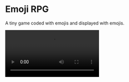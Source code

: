 # Emoji RPG

A tiny game coded with emojis and displayed with emojis.

<video src="[https://user-images.githubusercontent.com/126239/151127893-5c98ba8d-c431-4a25-bb1f-e0b33645a2b6.mp4](https://github.com/Killfaeh/EmojiRPG/blob/main/Screenshots/EmojiRPGScreenCap.mp4)" />

[Test]([https://drive.google.com/file/d/1J7beVvjva-_QuuFpPFgADgvlL1OIU8Me/view?usp=sharing](https://user-images.githubusercontent.com/126239/151127893-5c98ba8d-c431-4a25-bb1f-e0b33645a2b6.mp4](https://github.com/Killfaeh/EmojiRPG/blob/main/Screenshots/EmojiRPGScreenCap.mp4))
